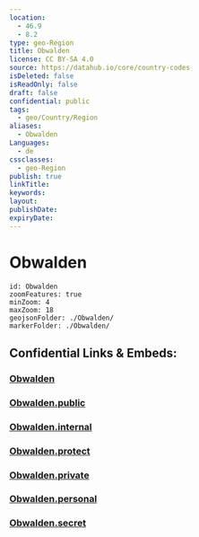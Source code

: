 ```yaml
---
location:
  - 46.9
  - 8.2
type: geo-Region
title: Obwalden
license: CC BY-SA 4.0
source: https://datahub.io/core/country-codes
isDeleted: false
isReadOnly: false
draft: false
confidential: public
tags:
  - geo/Country/Region
aliases:
  - Obwalden
Languages:
  - de
cssclasses:
  - geo-Region
publish: true
linkTitle:
keywords:
layout:
publishDate:
expiryDate:
---
```


# Obwalden

```leaflet
id: Obwalden
zoomFeatures: true 
minZoom: 4 
maxZoom: 18
geojsonFolder: ./Obwalden/
markerFolder: ./Obwalden/
```


## Confidential Links & Embeds: 

### [Obwalden](/_Standards/Earth/Continent/Europe/Europe~Central/Switzerland/Switzerland~Cantons/Obwalden.md) 

### [Obwalden.public](/_public/Earth/Continent/Europe/Europe~Central/Switzerland/Switzerland~Cantons/Obwalden.public.md) 

### [Obwalden.internal](/_internal/Earth/Continent/Europe/Europe~Central/Switzerland/Switzerland~Cantons/Obwalden.internal.md) 

### [Obwalden.protect](/_protect/Earth/Continent/Europe/Europe~Central/Switzerland/Switzerland~Cantons/Obwalden.protect.md) 

### [Obwalden.private](/_private/Earth/Continent/Europe/Europe~Central/Switzerland/Switzerland~Cantons/Obwalden.private.md) 

### [Obwalden.personal](/_personal/Earth/Continent/Europe/Europe~Central/Switzerland/Switzerland~Cantons/Obwalden.personal.md) 

### [Obwalden.secret](/_secret/Earth/Continent/Europe/Europe~Central/Switzerland/Switzerland~Cantons/Obwalden.secret.md)

